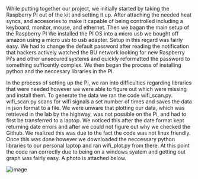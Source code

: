 While putting together our project, we initially started by taking the Raspberry PI out of the kit and setting it up. After attaching the needed heat syncs,
and accesories to make it capable of being controlled including a keyboard, monitor, mouse, and ethernet. Then we bagan the main setup of the Raspberry PI
We installed the PI OS into a micro usb we bought off amazon using a micro usb to usb adapter. Setup in this regard was fairly easy. We had to change the 
default password after reading the notification that hackers actively watched the BU network looking for new Raspberry Pi's and other unsecured systems and 
quickly reformatted the password to something sufficently complex.  We then began the process of installing python and the neccesary libraries in 
the PI.

In the process of setting up the Pi, we ran into difficulties regarding libraries that were needed however we were able to figure out which were missing and
install them. To generate the data we ran the code wifi_scan.py. wifi_scan.py scans for wifi signals a set number of times and saves the data in json format 
to a file. We were unware that plotting our data, which was retrieved in the lab by the highway, was not possible on the Pi, and had to first
be transferred to a laptop. We noticed this after the date format kept returning date errors and after we could not figure out why we checked the Github. We
realized this was due to the fact the code was not linux friendly. Once this was done however we downloaded the neccessary python libraries to our personal laptop
and ran wifi_plot.py from there. At this point the code ran correctly due to being on a windows syatem and getting out graph was fairly easy. A photo is attached below.


![image](https://user-images.githubusercontent.com/86809648/133538111-bb279fff-789a-4ec7-9d41-022bf3a9b264.png)
